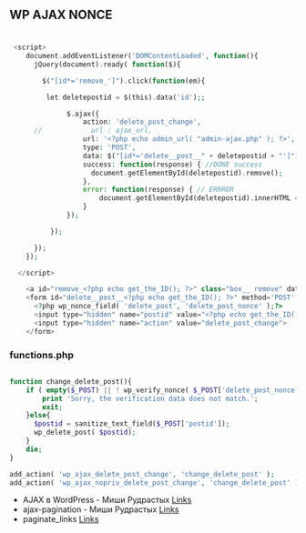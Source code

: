 ##  WP AJAX NONCE

<!--![](../../img/all-category.png)-->

### 


```php
    
 <script>
    document.addEventListener('DOMContentLoaded', function(){
      jQuery(document).ready( function($){

        $("[id*='remove_']").click(function(em){

         let deletepostid = $(this).data('id');;

              $.ajax({
                  action: 'delete_post_change',
      //            url : ajax_url,
                  url: '<?php echo admin_url( "admin-ajax.php" ); ?>',
                  type: 'POST',
                  data: $("[id*='delete__post__" + deletepostid + "']").serialize(),
                  success: function(response) { //DONE success
                    document.getElementById(deletepostid).remove();
                  },
                  error: function(response) { // ERRROR
                      document.getElementById(deletepostid).innerHTML = "error";
                  }
              });

          });     

      });
    }); 

  </script>

    <a id="remove_<?php echo get_the_ID(); ?>" class="box__ remove" data-id="<?php echo get_the_ID(); ?>" href="javascript:;">Remove</a>
    <form id="delete__post__<?php echo get_the_ID(); ?>" method='POST' action='javascript:void(null);'>
      <?php wp_nonce_field( 'delete_post', 'delete_post_nonce' );?>
      <input type="hidden" name="postid" value="<?php echo get_the_ID(); ?>">
      <input type="hidden" name="action" value="delete_post_change">
    </form>
```


### functions.php

```php

function change_delete_post(){
    if ( empty($_POST) || ! wp_verify_nonce( $_POST['delete_post_nonce'], 'delete_post') ){
        print 'Sorry, the verification data does not match.';
        exit;
    }else{
      $postid = sanitize_text_field($_POST['postid']);
      wp_delete_post( $postid);
    }
    die;
}

add_action( 'wp_ajax_delete_post_change', 'change_delete_post' );
add_action( 'wp_ajax_nopriv_delete_post_change', 'change_delete_post' );


```

<!--#### In SCSS-->

* AJAX в WordPress - Миши Рудрастых
 [Links](https://misha.blog/wordpress/ajax.html)
* ajax-pagination - Миши Рудрастых
 [Links](https://misha.blog/wordpress/ajax-pagination.html)
* paginate_links [Links](https://developer.wordpress.org/reference/functions/paginate_links/)